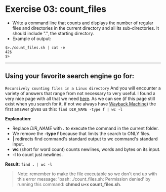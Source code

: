 # Exercise 03: count_files

- Write a command line that counts and displays the number of regular files and directories in the current directory and all its sub-directories. It should include ".", the starting directory.
- Example of output:
```
$>./count_files.sh | cat -e
42$
$>
```

------------------------------------------
## Using your favorite search engine go for:
`Recursively counting files in a Linux directory`
And you will encounter a variety of answers that range from not necessary to
very useful. I found a very nice page with all that we need
[here](https://stackoverflow.com/questions/9157138/recursively-counting-files-in-a-linux-directory).
As we can see (if this page still exist when you search for it, if not we always
have [Wayback Machine](http://archive.org/web/web.php)) the first answer gives
us this:
`find DIR_NAME -type f | wc -l`

**Explanation:**
* Replace *DIR_NAME* with __.__ to execute the command in the current folder.
* We remove the __-type f__ because that limits the search to ONLY files.
* __|__ redirects find command's standard output to wc command's standard input.
* __wc__ (short for word count) counts newlines, words and bytes on its input.
* __-l__ to count just newlines.

**Result:**
`find . | wc -l`

> Note: remember to make the file executable so we don't end up with this error
message: 'bash: ./count_files.sh: Permission denied' by running this command:
__chmod u+x count_files.sh__.
